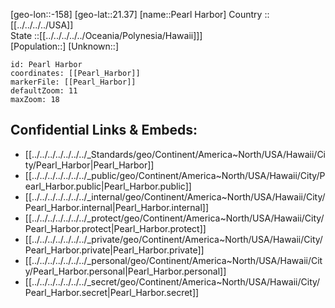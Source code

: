 ﻿---
location: [21.37,-158] 
mapzoom: [7,12] 
mapmarker: city 
type: City
tags:
- geo/City


SpocWebEntityId: 33271
isDeleted: false
confidential: public

---
[geo-lon::-158] 
[geo-lat::21.37] 
[name::Pearl Harbor] 
Country :: [[../../../../USA]]  
State ::[[../../../../../Oceania/Polynesia/Hawaii]]]  
[Population::] 
[Unknown::] 


```leaflet
id: Pearl Harbor
coordinates: [[Pearl_Harbor]] 
markerFile: [[Pearl_Harbor]] 
defaultZoom: 11 
maxZoom: 18
```


## Confidential Links & Embeds: 
- [[../../../../../../../_Standards/geo/Continent/America~North/USA/Hawaii/City/Pearl_Harbor|Pearl_Harbor]] 
- [[../../../../../../../_public/geo/Continent/America~North/USA/Hawaii/City/Pearl_Harbor.public|Pearl_Harbor.public]] 
- [[../../../../../../../_internal/geo/Continent/America~North/USA/Hawaii/City/Pearl_Harbor.internal|Pearl_Harbor.internal]] 
- [[../../../../../../../_protect/geo/Continent/America~North/USA/Hawaii/City/Pearl_Harbor.protect|Pearl_Harbor.protect]] 
- [[../../../../../../../_private/geo/Continent/America~North/USA/Hawaii/City/Pearl_Harbor.private|Pearl_Harbor.private]] 
- [[../../../../../../../_personal/geo/Continent/America~North/USA/Hawaii/City/Pearl_Harbor.personal|Pearl_Harbor.personal]] 
- [[../../../../../../../_secret/geo/Continent/America~North/USA/Hawaii/City/Pearl_Harbor.secret|Pearl_Harbor.secret]] 
